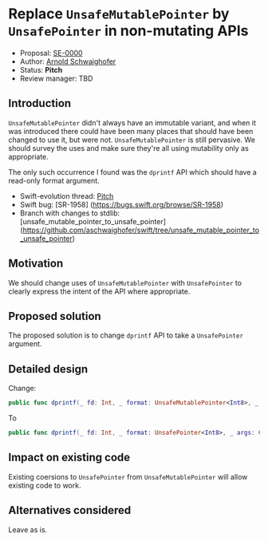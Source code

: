 # Replace `UnsafeMutablePointer` by `UnsafePointer` in non-mutating APIs

* Proposal: [SE-0000](0000-change_unsafe_mutable_pointer_to_unsafe_pointer.md)
* Author: [Arnold Schwaighofer](https://github.com/aschwaighofer)
* Status: **Pitch**
* Review manager: TBD

## Introduction

`UnsafeMutablePointer` didn't always have an immutable variant, and when it was
introduced there could have been many places that should have been changed to
use it, but were not. `UnsafeMutablePointer` is still pervasive. We should
survey the uses and make sure they're all using mutability only as appropriate.

The only such occurrence I found was the `dprintf` API which should have a
read-only format argument.

- Swift-evolution thread: [Pitch](https://lists.swift.org/pipermail/swift-evolution/Week-of-Mon-20160718/024780.html)
- Swift bug: [SR-1958] (https://bugs.swift.org/browse/SR-1958)
- Branch with changes to stdlib: [unsafe_mutable_pointer_to_unsafe_pointer] (https://github.com/aschwaighofer/swift/tree/unsafe_mutable_pointer_to_unsafe_pointer)

## Motivation

We should change uses of `UnsafeMutablePointer` with `UnsafePointer` to clearly
express the intent of the API where appropriate.

## Proposed solution

The proposed solution is to change `dprintf` API to take a `UnsafePointer`
argument.

## Detailed design

Change:
```swift
public func dprintf(_ fd: Int, _ format: UnsafeMutablePointer<Int8>, _ args: CVarArg...) -> Int32
```

To
```swift
public func dprintf(_ fd: Int, _ format: UnsafePointer<Int8>, _ args: CVarArg...) -> Int32
```
## Impact on existing code

Existing coersions to `UnsafePointer` from `UnsafeMutablePointer` will allow
existing code to work.

## Alternatives considered

Leave as is.


